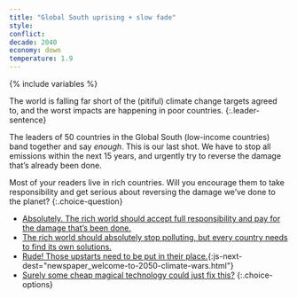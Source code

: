 ```yaml
---
title: "Global South uprising + slow fade"
style: 
conflict: 
decade: 2040
economy: down
temperature: 1.9
---
```


{% include variables %}

The world is falling far short of the (pitiful) climate change targets agreed to, and the worst impacts are happening in poor countries.
{:.leader-sentence}

The leaders of 50 countries in the Global South (low-income countries) band together and say *enough*. This is our last shot. We have to stop all emissions within the next 15&nbsp;years, and urgently try to reverse the damage that’s already been done.

Most of your readers live in rich countries. Will you encourage them to take responsibility and get serious about reversing the damage we’ve done to the planet?
{:.choice-question}

- [Absolutely. The rich world should accept full responsibility and pay for the damage that’s been done.](chapter_late-stage-designer-planet.html)
- [The rich world should absolutely stop polluting, but every country needs to find its own solutions.](chapter_patchwork-of-solutions.html)
- [Rude! Those upstarts need to be put in their place.](part-page_2050.html){:js-next-dest="newspaper_welcome-to-2050-climate-wars.html"}
- [Surely some cheap magical technology could just fix this?](chapter_lucky-procrastinator.html)
{:.choice-options}
